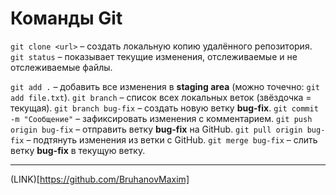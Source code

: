 # Команды Git

`git clone <url>` – создать локальную копию удалённого репозитория.
`git status` – показывает текущие изменения, отслеживаемые и не отслеживаемые файлы.

`git add .` – добавить все изменения в **staging area** (можно точечно: `git add file.txt`).
`git branch` – список всех локальных веток (звёздочка = текущая).
`git branch bug-fix` – создать новую ветку **bug-fix**.
`git commit -m "Сообщение"` – зафиксировать изменения с комментарием.
`git push origin bug-fix` – отправить ветку **bug-fix** на GitHub.
`git pull origin bug-fix` – подтянуть изменения из ветки c GitHub.
`git merge bug-fix` – слить ветку **bug-fix** в текущую ветку.

---

(LINK)[https://github.com/BruhanovMaxim]

